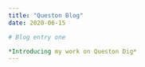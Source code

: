 ```yaml
---
title: "Queston Blog"
date: 2020-06-15

# Blog entry one

*Introducing my work on Queston Dig*
---
```


